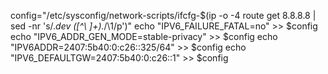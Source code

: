 config="/etc/sysconfig/network-scripts/ifcfg-$(ip -o -4 route get 8.8.8.8 | sed -nr 's/.*dev ([^\ ]+).*/\1/p')"
echo "IPV6_FAILURE_FATAL=no" >> $config
echo "IPV6_ADDR_GEN_MODE=stable-privacy" >> $config
echo "IPV6ADDR=2407:5b40:0:c26::325/64" >> $config
echo "IPV6_DEFAULTGW=2407:5b40:0:c26::1" >> $config
